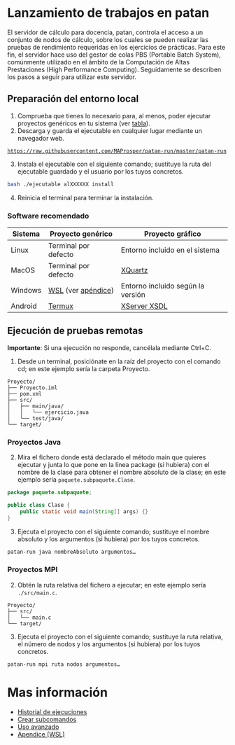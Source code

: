 # Lanzamiento de trabajos en patan
El servidor de cálculo para docencia, patan, controla el acceso a un conjunto de nodos de cálculo, sobre los cuales se pueden realizar las pruebas de rendimiento requeridas en los ejercicios de prácticas. Para este fin, el servidor hace uso del gestor de colas PBS (Portable Batch System), comúnmente utilizado en el ámbito de la Computación de Altas Prestaciones (High Performance Computing). Seguidamente se describen los pasos a seguir para utilizar este servidor.

## Preparación del entorno local
1. Comprueba que tienes lo necesario para, al menos, poder ejecutar proyectos genéricos en tu sistema (ver [tabla](#software-recomendado)).
2. Descarga y guarda el ejecutable en cualquier lugar mediante un navegador web.
<pre><code><a href="https://raw.githubusercontent.com/MAProsper/patan-run/master/patan-run">https://raw.githubusercontent.com/MAProsper/patan-run/master/patan-run</a></code></pre>
3. Instala el ejecutable con el siguiente comando; sustituye la ruta del ejecutable guardado y el usuario por los tuyos concretos.
```bash
bash ./ejecutable alXXXXXX install
```

4. Reinicia el terminal para terminar la instalación.

### Software recomendado
| Sistema | Proyecto genérico    | Proyecto gráfico                    |
| ------- | -------------------- | ----------------------------------- |
| Linux   | Terminal por defecto | Entorno incluido en el sistema      |
| MacOS   | Terminal por defecto | [XQuartz](https://www.xquartz.org/) |
| Windows | [WSL](https://docs.microsoft.com/es-es/windows/wsl) (ver [apéndice](doc/wsl.md)) | Entorno incluido según la versión                            |
| Android | [Termux](https://play.google.com/store/apps/details?id=com.termux) | [XServer XSDL](https://play.google.com/store/apps/details?id=x.org.server) |

## Ejecución de pruebas remotas
**Importante**: Si una ejecución no responde, cancélala mediante Ctrl+C.

1. Desde un terminal, posiciónate en la raíz del proyecto con el comando cd; en este ejemplo sería la carpeta Proyecto.
```
Proyecto/
├── Proyecto.iml
├── pom.xml
├── src/
│   ├── main/java/
│   │   └── ejercicio.java
│   └── test/java/
└── target/
```

### Proyectos Java
2. Mira el fichero donde está declarado el método main que quieres ejecutar y junta lo que pone en la línea package (si hubiera) con el nombre de la clase para obtener el nombre absoluto de la clase; en este ejemplo sería `paquete.subpaquete.Clase`.
```java
package paquete.subpaquete;

public class Clase {
	public static void main(String[] args) {}
}
```

3. Ejecuta el proyecto con el siguiente comando; sustituye el nombre absoluto y los argumentos (si hubiera) por los tuyos concretos.
```bash
patan-run java nombreAbsoluto argumentos…
```

### Proyectos MPI
2. Obtén la ruta relativa del fichero a ejecutar; en este ejemplo sería `./src/main.c`.
```
Proyecto/
├── src/
│   └── main.c
└── target/
```

3. Ejecuta el proyecto con el siguiente comando; sustituye la ruta relativa, el número de nodos y los argumentos (si hubiera) por los tuyos concretos.
```bash
patan-run mpi ruta nodos argumentos…
```

# Mas información
- [Historial de ejecuciones](doc/history.md)
- [Crear subcomandos](doc/subcommand.md)
- [Uso avanzado](doc/advanced.md)
- [Apendice (WSL)](doc/wsl.md)